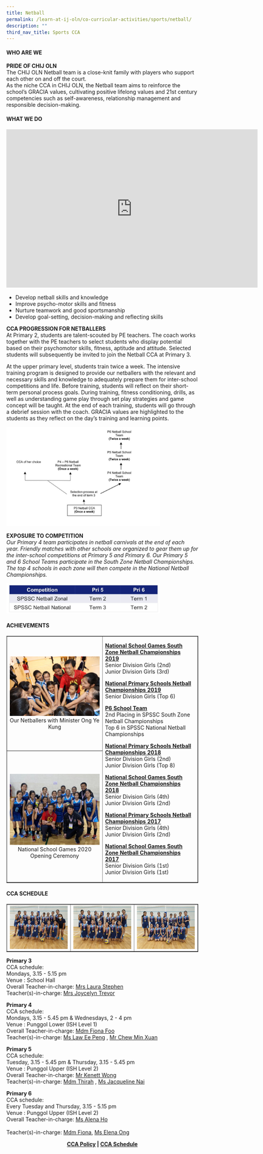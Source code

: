 ```yaml
---
title: Netball
permalink: /learn-at-ij-oln/co-curricular-activities/sports/netball/
description: ""
third_nav_title: Sports CCA
---
```




<h4><strong>WHO ARE WE</strong></h4>
<p><strong>PRIDE OF CHIJ OLN<br /></strong>The CHIJ OLN Netball team is a close-knit family with players who support each other on and off the court.<br />As the niche CCA in CHIJ OLN, the Netball team aims to reinforce the school&rsquo;s GRACIA values, cultivating positive lifelong values and 21st century competencies such as self-awareness, relationship management and responsible decision-making.</p>
<h4><strong>WHAT WE DO</strong></h4>
<iframe width="660" height="415" src="https://www.youtube.com/embed/D-eULgNRRvo" title="CCA in the Spotlight: NETBALL" frameborder="0" allow="accelerometer; autoplay; clipboard-write; encrypted-media; gyroscope; picture-in-picture" allowfullscreen></iframe>
<ul>
<li>Develop netball skills and knowledge</li>
<li>Improve psycho-motor skills and fitness&nbsp;</li>
<li>Nurture teamwork and good sportsmanship&nbsp;</li>
<li>Develop goal-setting, decision-making and reflecting skills</li>
</ul>
<p><strong>CCA PROGRESSION FOR NETBALLERS<br /></strong>At Primary 2, students are talent-scouted by PE teachers. The coach works together with the PE teachers to select students who display potential based on their psychomotor skills, fitness, aptitude and attitude. Selected students will subsequently be invited to join the Netball CCA at Primary 3.</p>
<p>At the upper primary level, students train twice a week. The intensive training program is designed to provide our netballers with the relevant and necessary skills and knowledge to adequately prepare them for inter-school competitions and life. Before training, students will reflect on their short-term personal process goals. During training, fitness conditioning, drills, as well as understanding game play through set play strategies and game concept will be taught. At the end of each training, students will go through a debrief session with the coach. GRACIA values are highlighted to the students as they reflect on the day&rsquo;s training and learning points.</p>
<img style="width: 80%;" src="/images/nb1.jpg" />
<p><strong>EXPOSURE TO COMPETITION</strong><br /><em>Our Primary 4 team participates in netball carnivals at the end of each year. Friendly matches with other schools are organized to gear them up for the inter-school competitions at Primary 5 and Primary 6. Our Primary 5 and 6 School Teams participate in the South Zone Netball Championships. The top 4 schools in each zone will then compete in the National Netball Championships.</em></p>
<img style="width: 80%;" src="/images/nb2.jpg" />
<h4><strong>ACHIEVEMENTS</strong></h4>
<table style="border-collapse: collapse; width: 100%;" border="1">
<tbody>
<tr>
<td style="width: 50%; text-align: center;"><img src="/images/nb3.jpg">Our Netballers with Minister Ong Ye Kung</td>
<td rowspan="2">
<p><strong><u>National School Games South Zone Netball Championships 2019<br /></u></strong>Senior Division Girls (2nd)<br />Junior Division Girls (3rd)</p>
<p><strong><u>National Primary Schools Netball Championships 2019<br /></u></strong>Senior Division Girls (Top 6)</p>
<p><strong><u>P6 School Team<br /></u></strong>2nd Placing in SPSSC South Zone Netball Championships<br />Top 6 in SPSSC National Netball Championships</p>
<div>
<p><strong><u>National Primary Schools Netball Championships 2018<br /></u></strong>Senior Division Girls (2nd)<br />Junior Division Girls (Top 8)</p>
<p><strong><u>National School Games South Zone Netball Championships 2018<br /></u></strong>Senior Division Girls (4th)<br />Junior Division Girls (2nd)</p>
<p><strong><u>National Primary Schools Netball Championships 2017<br /></u></strong>Senior Division Girls (4th)<br />Junior Division Girls (2nd)</p>
<p><strong><u>National School Games South Zone Netball Championships 2017<br /></u></strong>Senior Division Girls (1st)<br />Junior Division Girls (1st)</p>
</div>
</td>
</tr>
<tr>
<td style="width: 50%; text-align: center;"><img src="/images/nb4.jpg">National School Games 2020 Opening Ceremony</td>
</tr>
</tbody>
</table>
<h4><strong>CCA SCHEDULE</strong></h4>
<table style="border-collapse: collapse; width: 100%;" border="1">
<tbody>
<tr>
<td style="width: 33.3333%;"><img src="/images/nb5.jpeg"></td>
<td style="width: 33.3333%;"><img src="/images/nb6.jpeg"></td>
<td style="width: 33.3333%;"><img src="/images/nb7.jpeg"></td>
</tr>
</tbody>
</table>
<p><strong>Primary 3<br /></strong>CCA schedule:<br />Mondays, 3.15 - 5.15 pm<br />Venue : School Hall<br />Overall Teacher-in-charge:&nbsp;<a href="mailto:laura_ann_netto@moe.edu.sg" target="">Mrs Laura Stephen</a><br />Teacher(s)-in-charge:&nbsp;<a href="mailto:joycelyn_agnes_ferdinand_john@moe.edu.sg" target="">Mrs Joycelyn Trevor</a></p>
<p><strong>Primary 4<br /></strong>CCA schedule:<br />Mondays, 3.15 - 5.45 pm &amp; Wednesdays, 2 - 4 pm<br />Venue : Punggol Lower (ISH Level 1)<br />Overall Teacher-in-charge:&nbsp;<a href="mailto:foo_weng_heng_fiona@moe.edu.sg" target="">Mdm Fiona Foo</a><br />Teacher(s)-in-charge:&nbsp;<a href="mailto:law_ee_peng@moe.edu.sg" target="">Ms Law Ee Peng</a>&nbsp;,&nbsp;<a href="mailto:chew_min_xuan@moe.edu.sg" target="">Mr Chew Min Xuan</a></p>
<p><strong>Primary 5<br /></strong>CCA schedule:<br />Tuesday, 3.15 - 5.45 pm &amp; Thursday, 3.15 - 5.45 pm&nbsp;<br />Venue : Punggol Upper (ISH Level 2)<br />Overall Teacher-in-charge:&nbsp;<a href="mailto:kenett_wong_tick_woon@moe.edu.sg" target="">Mr Kenett Wong</a><br />Teacher(s)-in-charge:&nbsp;<a href="mailto:nurathirah_md_sharoni@moe.edu.sg" target="">Mdm Thirah</a>&nbsp;,&nbsp;<a href="mailto:nai_ting-tiang_jacqueline@moe.edu.sg" target="">Ms Jacqueline Nai</a></p>
<p><strong>Primary 6<br /></strong>CCA schedule:<br />Every Tuesday and Thursday, 3.15 - 5.15 pm<br />Venue : Punggol Upper (ISH Level 2)<br />Overall Teacher-in-charge:&nbsp;<a href="mailto:alena_ho_li_na@moe.edu.sg" target="">Ms Alena Ho</a><br /><br />Teacher(s)-in-charge:&nbsp;<a href="mailto:foo_weng_heng_fiona@moe.edu.sg" target="">Mdm Fiona</a>,&nbsp;<a href="mailto:elena_ong_yijin@moe.edu.sg" target="">Ms Elena Ong</a></p>
<p style="text-align: center;"><strong><a href="/learn-at-ij-oln/co-curricular-activities/cca-policy" target="_blank" rel="noopener">CCA Policy</a> | <a href="/learn-at-ij-oln/co-curricular-activities/cca-schedule" target="_blank" rel="noopener">CCA Schedule</a></strong></p>